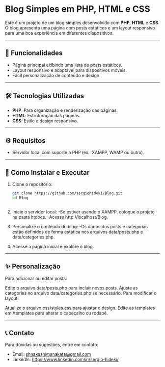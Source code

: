 # Blog Simples em PHP, HTML e CSS

Este é um projeto de um blog simples desenvolvido com **PHP**, **HTML** e **CSS**. O blog apresenta uma página com posts estáticos e um layout responsivo para uma boa experiência em diferentes dispositivos.

---

## 🚀 Funcionalidades

- Página principal exibindo uma lista de posts estáticos.
- Layout responsivo e adaptável para dispositivos móveis.
- Fácil personalização de conteúdo e design.

---

## 🛠️ Tecnologias Utilizadas

- **PHP**: Para organização e renderização das páginas.
- **HTML**: Estruturação das páginas.
- **CSS**: Estilo e design responsivo.

---
## ⚙️ Requisitos

- Servidor local com suporte a PHP (ex.: XAMPP, WAMP ou outro).

---

## 🚀 Como Instalar e Executar

1. Clone o repositório:
   ```bash
   git clone https://github.com/sergiohideki/Blog.git
   cd Blog
  
2. Inicie o servidor local:
 -Se estiver usando o XAMPP, coloque o projeto na pasta htdocs.
 -Acesse http://localhost/Blog.
 
3. Personalize o conteúdo do blog:
 -Os dados dos posts e categorias estão definidos de forma estática nos arquivos data/posts.php e data/categories.php.

4. Acesse a página inicial e explore o blog.

---

## ✨ Personalização
Para adicionar ou editar posts:

Edite o arquivo data/posts.php para incluir novos posts.
Ajuste as categorias no arquivo data/categories.php se necessário.
Para modificar o layout:

Atualize o arquivo css/styles.css para ajustar o design.
Edite os templates em /templates para alterar o cabeçalho ou rodapé.

---

## 📞 Contato
Para dúvidas ou sugestões, entre em contato:

- Email: shnakashimanakata@gmail.com
- LinkedIn: https://www.linkedin.com/in/sergio-hideki/
